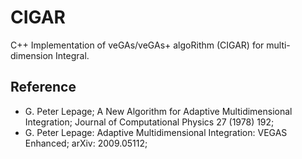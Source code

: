 # CIGAR

C++ Implementation of veGAs/veGAs+ algoRithm (CIGAR) for multi-dimension Integral.

## Reference

- G. Peter Lepage; A New Algorithm for Adaptive Multidimensional Integration; Journal of Computational Physics 27 (1978) 192;
- G. Peter Lepage: Adaptive Multidimensional Integration: VEGAS Enhanced; arXiv: 2009.05112;

